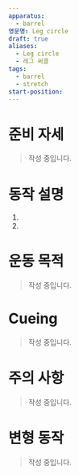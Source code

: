 ```yaml
---
apparatus:
  - barrel
영문명: Leg circle
draft: true
aliases:
  - Leg circle
  - 레그 써클
tags:
  - barrel
  - stretch
start-position:
---
```


# 준비 자세

> 작성 중입니다.

# 동작 설명

1.
2.

# 운동 목적

> 작성 중입니다.

# Cueing

> 작성 중입니다.

# 주의 사항

> 작성 중입니다.

# 변형 동작

> 작성 중입니다.
